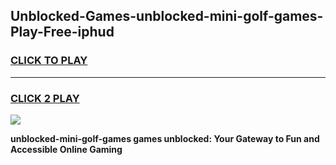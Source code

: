 
## Unblocked-Games-unblocked-mini-golf-games-Play-Free-iphud
<h3>
<a href="https://premium76.site?title=unblocked-mini-golf-games&ref=10A">CLICK TO PLAY</a></h3>
<hr>

<h3>
<a href="https://premium76.site?title=unblocked-mini-golf-games&ref=10A">CLICK 2 PLAY</a>
  
</h3>

<a href="https://premium76.site?title=unblocked-mini-golf-games&ref=10A"><img src="https://clearcache.store/games.png"></a>


**unblocked-mini-golf-games games unblocked: Your Gateway to Fun and Accessible Online Gaming**
